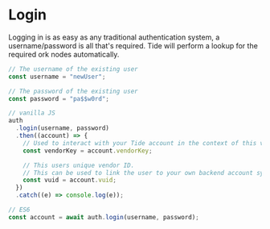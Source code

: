 # Login

Logging in is as easy as any traditional authentication system, a username/password is all that's required. Tide will perform a lookup for the required ork nodes automatically.

```javascript
// The username of the existing user
const username = "newUser";

// The password of the existing user
const password = "pa$$w0rd";

// vanilla JS
auth
  .login(username, password)
  .then((account) => {
    // Used to interact with your Tide account in the context of this vendor
    const vendorKey = account.vendorKey;

    // This users unique vendor ID.
    // This can be used to link the user to your own backend account system.
    const vuid = account.vuid;
  })
  .catch((e) => console.log(e));

// ES6
const account = await auth.login(username, password);
```

